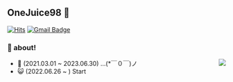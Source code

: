 ## OneJuice98 👻

[![Hits](https://hits.seeyoufarm.com/api/count/incr/badge.svg?url=https%3A%2F%2Fgithub.com%2FOneJuice98&count_bg=%2304C648&title_bg=%231D2C9E&icon=&icon_color=%23E7E7E7&title=hits&edge_flat=false)](https://hits.seeyoufarm.com) 
[![Gmail Badge](https://img.shields.io/badge/Gmail-D14836?style=flat&logo=Gmail&logoColor=white)](mailto:waterpurifier@khu.ac.kr)

### 🐹 about!
<img align='right' src="http://mazassumnida.wtf/api/v2/generate_badge?boj=eglc91">

- 🌠 (2021.03.01 ~ 2023.06.30) ...(*￣０￣)ノ 
- 😺 (2022.06.26 ~ ) Start

<!--
< 내가 지금 할 수 있는 언어> 
 * 자신감 기준 정렬
 1. python 
 2. c++
 3. html/css/javascript
< 내가 공부한 것들>
 * 시간 투자 정렬, 프로젝트 
 1. AI/Machin learning <TextClassification>
 2. data science
 3. web application <Heightranking, findhome>
 
< 내가 하고 싶은 것들>
 1. AI/Machin learning
 2. web application 개발
 3. 게임개발
https://velog.io/@oh_yunseong/%EC%8B%A0%EC%9E%85%EA%B0%9C%EB%B0%9C%EC%9E%90-%ED%8F%AC%ED%8A%B8%ED%8F%B4%EB%A6%AC%EC%98%A4-TIP-%EC%A0%95%EB%A6%AC // 포트폴리오!

 개발 블로그 → Notion 
 포트폴리오 → 웹사이트
 
 포트폴리오 시작 전 → vanila js 익숙해지기!
 포트폴리오 순서 
 1. vanila js <플젝>
 2. react <플젝>
 3. django <플젝>
 4. java spring <플젝>
  → 최종 reborn <플젝>
  <이것은 내가 기존에 한 것들 renew 필요!> 
 1. AI/Machin learning <TextClassification>
 2. data science
 3. web application <Heightranking, findhome>
**OneJuice98/OneJuice98** is a ✨ _special_ ✨ repository because its `README.md` (this file) appears on your GitHub profile.

Here are some ideas to get you started:

- 🔭 I’m currently working on ...
- 🌱 I’m currently learning ...
- 👯 I’m looking to collaborate on ...
- 🤔 I’m looking for help with ...
- 💬 Ask me about ...
- 📫 How to reach me: ...
- 😄 Pronouns: ...
- ⚡ Fun fact: ...
-->
